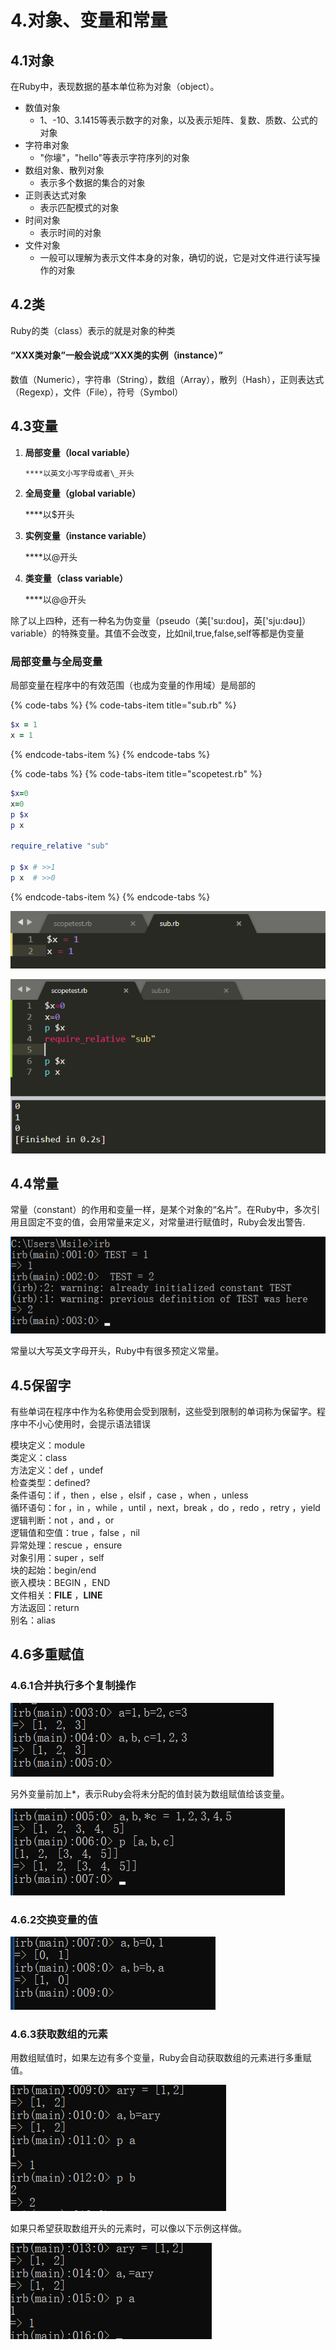 # 4.对象、变量和常量

## 4.1对象

在Ruby中，表现数据的基本单位称为对象（object）。

* 数值对象
  * 1、-10、3.1415等表示数字的对象，以及表示矩阵、复数、质数、公式的对象 
* 字符串对象
  * "你壕"，"hello"等表示字符序列的对象
* 数组对象、散列对象
  * 表示多个数据的集合的对象
* 正则表达式对象
  * 表示匹配模式的对象
* 时间对象
  * 表示时间的对象
* 文件对象
  * 一般可以理解为表示文件本身的对象，确切的说，它是对文件进行读写操作的对象

## 4.2类

Ruby的类（class）表示的就是对象的种类

#### “XXX类对象”一般会说成“XXX类的实例（instance）”

数值（Numeric），字符串（String），数组（Array），散列（Hash），正则表达式（Regexp），文件（File），符号（Symbol）

## 4.3变量

1. **局部变量（local variable）**

       ****以英文小写字母或者\_开头

2. **全局变量（global variable）**

      ****以$开头

3. **实例变量（instance variable）**

      ****以@开头

4. **类变量（class variable）**

     ****以@@开头

除了以上四种，还有一种名为伪变量（pseudo（美\['su:doʊ\]，英\['sju:dəʊ\]） variable）的特殊变量。其值不会改变，比如nil,true,false,self等都是伪变量

### 局部变量与全局变量

局部变量在程序中的有效范围（也成为变量的作用域）是局部的

{% code-tabs %}
{% code-tabs-item title="sub.rb" %}
```ruby
$x = 1
x = 1

```
{% endcode-tabs-item %}
{% endcode-tabs %}

{% code-tabs %}
{% code-tabs-item title="scopetest.rb" %}
```ruby
$x=0 
x=0
p $x
p x

require_relative "sub"

p $x # >>1
p x  # >>0

```
{% endcode-tabs-item %}
{% endcode-tabs %}

![](../.gitbook/assets/image%20%28209%29.png)

![](../.gitbook/assets/image%20%2839%29.png)

## 4.4常量

常量（constant）的作用和变量一样，是某个对象的“名片”。在Ruby中，多次引用且固定不变的值，会用常量来定义，对常量进行赋值时，Ruby会发出警告.

![](../.gitbook/assets/image%20%2847%29.png)

常量以大写英文字母开头，Ruby中有很多预定义常量。

## 4.5保留字

有些单词在程序中作为名称使用会受到限制，这些受到限制的单词称为保留字。程序中不小心使用时，会提示语法错误

模块定义：module  
 类定义：class  
 方法定义：def ，undef  
 检查类型：defined?  
 条件语句：if ，then ，else ，elsif ，case ，when ，unless  
 循环语句：for ，in ，while ，until ，next，break ，do ，redo ，retry ，yield  
 逻辑判断：not ，and ，or  
 逻辑值和空值：true ，false ，nil  
 异常处理：rescue ，ensure  
 对象引用：super ，self  
 块的起始：begin/end  
 嵌入模块：BEGIN ，END  
 文件相关：**FILE** ，**LINE**  
 方法返回：return  
 别名：alias  


## 4.6多重赋值

### 4.6.1合并执行多个复制操作

![](../.gitbook/assets/image%20%2898%29.png)

另外变量前加上\*，表示Ruby会将未分配的值封装为数组赋值给该变量。

![](../.gitbook/assets/image%20%2846%29.png)

### 4.6.2交换变量的值

![](../.gitbook/assets/image%20%2826%29.png)

### 4.6.3获取数组的元素

用数组赋值时，如果左边有多个变量，Ruby会自动获取数组的元素进行多重赋值。

![](../.gitbook/assets/image%20%28112%29.png)

如果只希望获取数组开头的元素时，可以像以下示例这样做。

![](../.gitbook/assets/image%20%2816%29.png)

